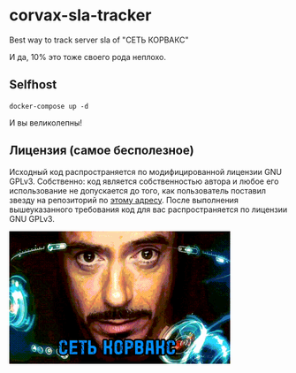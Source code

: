 # corvax-sla-tracker
Best way to track server sla of "СЕТЬ КОРВАКС"

И да, 10% это тоже своего рода неплохо.

## Selfhost
~~~shell
docker-compose up -d
~~~
И вы великолепны!

## Лицензия (самое бесполезное)
Исходный код распространяется по модифицированной лицензии GNU GPLv3.
Собственно: код является собственностью автора и любое его использование не допускается до того, как пользователь поставил звезду на репозиторий по [этому адресу](https://github.com/jailedfish/corvax-sla-tracker).
После выполнения вышеуказанного требования код для вас распространяется по лицензии GNU GPLv3.

![Сеть корвакс](https://github.com/jailedfish/corvax-sla-tracker/blob/master/static/corvax_net.gif)